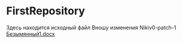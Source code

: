 # FirstRepository
Здесь находится исходный файл
Вношу изменения
Nikiv0-patch-1
[Безымянный1.docx](https://github.com/Nikiv0/FirstRepository/files/9893548/1.docx)
